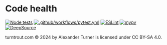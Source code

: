 # Code health 

[![Node tests](https://github.com/alexander-turner/TurnTrout.com/actions/workflows/node.js.yml/badge.svg)](https://github.com/alexander-turner/TurnTrout.com/actions/workflows/node.js.yml) [![.github/workflows/pytest.yml](https://github.com/alexander-turner/TurnTrout.com/actions/workflows/pytest.yml/badge.svg)](https://github.com/alexander-turner/TurnTrout.com/actions/workflows/pytest.yml) [![ESLint](https://github.com/alexander-turner/TurnTrout.com/actions/workflows/eslint.yml/badge.svg)](https://github.com/alexander-turner/TurnTrout.com/actions/workflows/eslint.yml)  [![mypy](https://github.com/alexander-turner/TurnTrout.com/actions/workflows/mypy.yml/badge.svg)](https://github.com/alexander-turner/TurnTrout.com/actions/workflows/mypy.yml) [![DeepSource](https://app.deepsource.com/gh/alexander-turner/TurnTrout.com.svg/?label=active+issues&show_trend=true&token=Uwx9Q68JFvapkwk26AqQzswN)](https://app.deepsource.com/gh/alexander-turner/TurnTrout.com/)

turntrout.com © 2024 by Alexander Turner is licensed under CC BY-SA 4.0.
